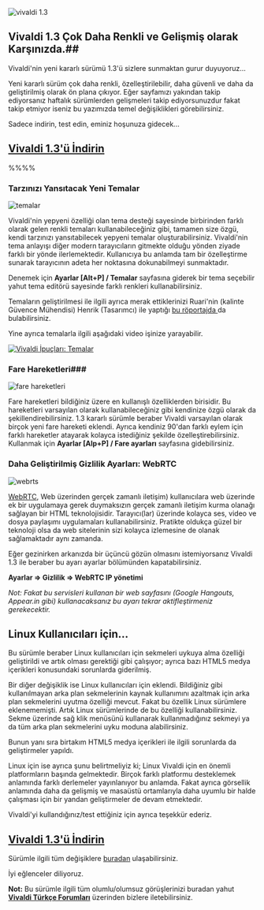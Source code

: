 ![vivaldi 1.3](http://res.cloudinary.com/vivaldi/image/upload/v1471343902/1-3_f8wuxc.png#full-width)

## Vivaldi 1.3 Çok Daha Renkli ve Gelişmiş olarak Karşınızda.##

Vivaldi'nin yeni kararlı sürümü 1.3'ü sizlere sunmaktan gurur duyuyoruz...

Yeni kararlı sürüm çok daha renkli, özelleştirilebilir, daha güvenli ve daha da geliştirilmiş olarak ön plana çıkıyor. Eğer sayfamızı yakından takip ediyorsanız haftalık sürümlerden gelişmeleri takip ediyorsunuzdur fakat takip etmiyor iseniz bu yazımızda temel değişiklikleri görebilirsiniz.

Sadece indirin, test edin, eminiz hoşunuza gidecek...

## [Vivaldi 1.3'ü İndirin](https://vivaldi.com/) ##

%%%%


### Tarzınızı Yansıtacak Yeni Temalar

![temalar](http://res.cloudinary.com/vivaldi/image/upload/v1471343902/theme-previews_x4bvrb.gif#full-width)

Vivaldi'nin yepyeni özelliği olan tema desteği sayesinde birbirinden farklı olarak gelen renkli temaları kullanabileceğiniz gibi, tamamen size özgü, kendi tarzınızı yansıtabilecek yepyeni temalar oluşturabilirsiniz. Vivaldi'nin tema anlayışı diğer modern tarayıcıların gitmekte olduğu yönden ziyade farklı bir yönde ilerlemektedir. Kullanıcıya bu anlamda tam bir özelleştirme sunarak tarayıcının adeta her noktasına dokunabilmeyi sunmaktadır.

Denemek için **Ayarlar [Alt+P] / Temalar** sayfasına giderek bir tema seçebilir yahut tema editörü sayesinde farklı renkleri kullanabilirsiniz.

Temaların geliştirilmesi ile ilgili ayrıca merak ettiklerinizi Ruari'nin (kalinte Güvence Mühendisi) Henrik (Tasarımcı) ile yaptığı  [bu röportajda ](https://vivaldi.net/en-US/teamblog/145-vivaldi-browsercast-the-making-of-the-new-theming-engine-episode-3) da bulabilirsiniz.

Yine ayrıca temalarla ilgili aşağıdaki video işinize yarayabilir.

[![Vivaldi İpuçları: Temalar](http://res.cloudinary.com/vivaldi/image/upload/v1471344152/1.3-rehber_x8f6ix.png)](https://www.youtube.com/watch?v=l4wyvKMRVeY "Vivaldi Tema Rehberi")

### Fare Hareketleri###

![fare hareketleri](http://res.cloudinary.com/vivaldi/image/upload/v1471344835/fare-hareket_owskob.png#full-width)

Fare hareketleri bildiğiniz üzere en kullanışlı özelliklerden birisidir. Bu hareketleri varsayılan olarak kullanabileceğiniz gibi kendinize özgü olarak da şekillendirebilirsiniz. 1.3 kararlı sürümle beraber Vivaldi varsayılan olarak birçok yeni fare hareketi eklendi. Ayrıca kendiniz 90'dan farklı eylem için farklı hareketler atayarak kolayca istediğiniz şekilde özelleştirebilirsiniz. Kullanmak için **Ayarlar [Alp+P] / Fare ayarları** sayfasına gidebilirsiniz.


### Daha Geliştirilmiş Gizlilik Ayarları: WebRTC

![webrts](https://res.cloudinary.com/vivaldi/image/upload/v1468305227/webrtc_o7d5rr.png#full-width)

[WebRTC](https://en.wikipedia.org/wiki/WebRTC), Web üzerinden gerçek zamanlı iletişim) kullanıcılara web üzerinde ek bir uygulamaya gerek duymaksızın gerçek zamanlı iletişim kurma olanağı sağlayan bir HTML teknolojisidir. Tarayıcı(lar) üzerinde kolayca ses, video ve dosya paylaşımı uygulamaları kullanabilirsiniz. Pratikte oldukça güzel bir teknoloji olsa da web sitelerinin sizi kolayca izlemesine de olanak sağlamaktadır aynı zamanda.

Eğer gezinirken arkanızda bir üçüncü gözün olmasını istemiyorsanız Vivaldi 1.3 ile beraber bu ayarı ayarlar bölümünden kapatabilirsiniz.

**Ayarlar => Gizlilik => WebRTC IP yönetimi**

_Not: Fakat bu servisleri kullanan bir web sayfasını (Google Hangouts, Appear.in gibi) kullanacaksanız bu ayarı tekrar aktifleştirmeniz gerekecektir._

## Linux Kullanıcıları için...

Bu sürümle beraber Linux kullanıcıları için sekmeleri uykuya alma özelliği geliştirildi ve artık olması gerektiği gibi çalışıyor; ayrıca bazı HTML5 medya içerikleri konusundaki sorunlarda giderilmiş.

Bir diğer değişiklik ise Linux kullanıcıları için eklendi. Bildiğiniz gibi kullanılmayan arka plan sekmelerinin kaynak kullanımını azaltmak için arka plan sekmelerini uyutma özelliği mevcut. Fakat bu özellik Linux sürümlere eklenememişti. Artık Linux sürümlerinde de bu özelliği kullanabilirsiniz. Sekme üzerinde sağ klik menüsünü kullanarak kullanmadığınız sekmeyi ya da tüm arka plan sekmelerini uyku moduna alabilirsiniz.

Bunun yanı sıra birtakım HTML5 medya içerikleri ile ilgili sorunlarda da geliştirmeler yapıldı.

Linux için ise ayrıca şunu belirtmeliyiz ki; Linux Vivaldi için en önemli platformların başında gelmektedir. Birçok farklı platformu desteklemek anlamında farklı derlemeler yayınlanıyor bu anlamda. Fakat ayrıca görsellik anlamında daha da gelişmiş ve masaüstü ortamlarıyla daha uyumlu bir halde çalışması için bir yandan geliştirmeler de devam etmektedir.

Vivaldi'yi kullandığınız/test ettiğiniz için ayrıca teşekkür ederiz.

## [Vivaldi 1.3'ü İndirin](https://vivaldi.com/) ##


Sürümle ilgili tüm değişiklere [buradan](https://update.vivaldi.com/update/1.3/relnotes/1.3.551.30.html) ulaşabilirsiniz.

İyi eğlenceler diliyoruz.


**Not:** Bu sürümle ilgili tüm olumlu/olumsuz görüşlerinizi buradan yahut **[Vivaldi Türkçe Forumları](https://vivaldi.net/forum/turkish)** üzerinden bizlere iletebilirsiniz.
